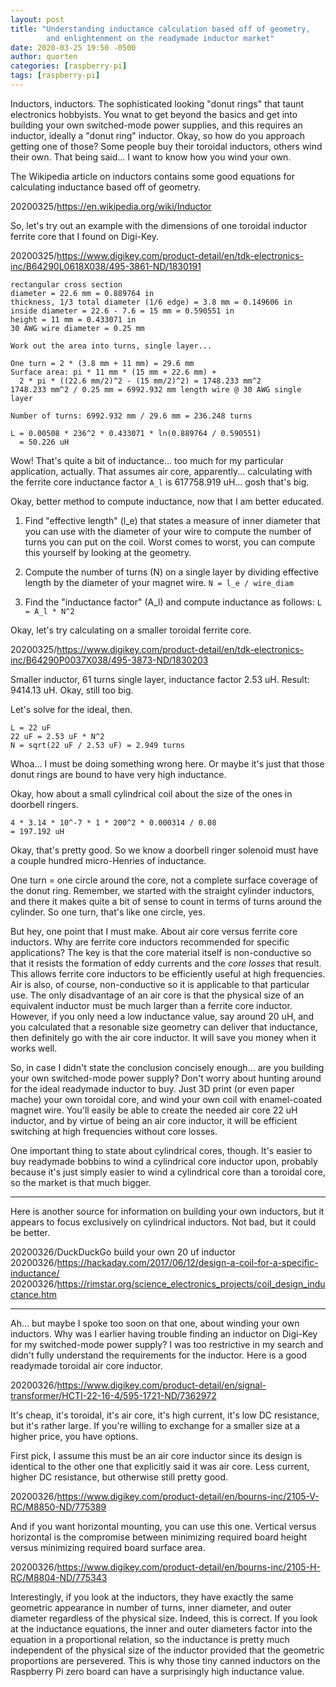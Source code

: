 ```yaml
---
layout: post
title: "Understanding inductance calculation based off of geometry,
        and enlightenment on the readymade inductor market"
date: 2020-03-25 19:50 -0500
author: quorten
categories: [raspberry-pi]
tags: [raspberry-pi]
---
```


Inductors, inductors.  The sophisticated looking "donut rings" that
taunt electronics hobbyists.  You wnat to get beyond the basics and
get into building your own switched-mode power supplies, and this
requires an inductor, ideally a "donut ring" inductor.  Okay, so how
do you approach getting one of those?  Some people buy their toroidal
inductors, others wind their own.  That being said... I want to know
how you wind your own.

The Wikipedia article on inductors contains some good equations for
calculating inductance based off of geometry.

20200325/https://en.wikipedia.org/wiki/Inductor

So, let's try out an example with the dimensions of one toroidal
inductor ferrite core that I found on Digi-Key.

20200325/https://www.digikey.com/product-detail/en/tdk-electronics-inc/B64290L0618X038/495-3861-ND/1830191

<!-- more -->

```
rectangular cross section
diameter = 22.6 mm = 0.889764 in
thickness, 1/3 total diameter (1/6 edge) = 3.8 mm = 0.149606 in
inside diameter = 22.6 - 7.6 = 15 mm = 0.590551 in
height = 11 mm = 0.433071 in
30 AWG wire diameter = 0.25 mm

Work out the area into turns, single layer...

One turn = 2 * (3.8 mm + 11 mm) = 29.6 mm
Surface area: pi * 11 mm * (15 mm + 22.6 mm) +
  2 * pi * ((22.6 mm/2)^2 - (15 mm/2)^2) = 1748.233 mm^2
1748.233 mm^2 / 0.25 mm = 6992.932 mm length wire @ 30 AWG single layer

Number of turns: 6992.932 mm / 29.6 mm = 236.248 turns

L = 0.00508 * 236^2 * 0.433071 * ln(0.889764 / 0.590551)
  = 50.226 uH
```

Wow!  That's quite a bit of inductance... too much for my particular
application, actually.  That assumes air core,
apparently... calculating with the ferrite core inductance factor
`A_l` is 617758.919 uH... gosh that's big.

Okay, better method to compute inductance, now that I am better
educated.

1. Find "effective length" (l_e) that states a measure of inner
   diameter that you can use with the diameter of your wire to compute
   the number of turns you can put on the coil.  Worst comes to worst,
   you can compute this yourself by looking at the geometry.

2. Compute the number of turns (N) on a single layer by dividing
   effective length by the diameter of your magnet wire.
   `N = l_e / wire_diam`

3. Find the "inductance factor" (A_l) and compute inductance as follows:
   `L = A_l * N^2`

Okay, let's try calculating on a smaller toroidal ferrite core.

20200325/https://www.digikey.com/product-detail/en/tdk-electronics-inc/B64290P0037X038/495-3873-ND/1830203

Smaller inductor, 61 turns single layer, inductance factor 2.53 uH.
Result: 9414.13 uH.  Okay, still too big.

Let's solve for the ideal, then.

```
L = 22 uF
22 uF = 2.53 uF * N^2
N = sqrt(22 uF / 2.53 uF) = 2.949 turns
```

Whoa... I must be doing something wrong here.  Or maybe it's just that
those donut rings are bound to have very high inductance.

Okay, how about a small cylindrical coil about the size of the ones in
doorbell ringers.

```
4 * 3.14 * 10^-7 * 1 * 200^2 * 0.000314 / 0.08
= 197.192 uH
```

Okay, that's pretty good.  So we know a doorbell ringer solenoid must
have a couple hundred micro-Henries of inductance.

One turn = one circle around the core, not a complete surface coverage
of the donut ring.  Remember, we started with the straight cylinder
inductors, and there it makes quite a bit of sense to count in terms
of turns around the cylinder.  So one turn, that's like one circle,
yes.

But hey, one point that I must make.  About air core versus ferrite
core inductors.  Why are ferrite core inductors recommended for
specific applications?  The key is that the core material itself is
non-conductive so that it resists the formation of eddy currents and
the _core losses_ that result.  This allows ferrite core inductors to
be efficiently useful at high frequencies.  Air is also, of course,
non-conductive so it is applicable to that particular use.  The only
disadvantage of an air core is that the physical size of an equivalent
inductor must be much larger than a ferrite core inductor.  However,
if you only need a low inductance value, say around 20 uH, and you
calculated that a resonable size geometry can deliver that inductance,
then definitely go with the air core inductor.  It will save you money
when it works well.

So, in case I didn't state the conclusion concisely enough... are you
building your own switched-mode power supply?  Don't worry about
hunting around for the ideal readymade inductor to buy.  Just 3D print
(or even paper mache) your own toroidal core, and wind your own coil
with enamel-coated magnet wire.  You'll easily be able to create the
needed air core 22 uH inductor, and by virtue of being an air core
inductor, it will be efficient switching at high frequencies without
core losses.

One important thing to state about cylindrical cores, though.  It's
easier to buy readymade bobbins to wind a cylindrical core inductor
upon, probably because it's just simply easier to wind a cylindrical
core than a toroidal core, so the market is that much bigger.

----------

Here is another source for information on building your own inductors,
but it appears to focus exclusively on cylindrical inductors.  Not
bad, but it could be better.

20200326/DuckDuckGo build your own 20 uf inductor  
20200326/https://hackaday.com/2017/06/12/design-a-coil-for-a-specific-inductance/  
20200326/https://rimstar.org/science_electronics_projects/coil_design_inductance.htm

----------

Ah... but maybe I spoke too soon on that one, about winding your own
inductors.  Why was I earlier having trouble finding an inductor on
Digi-Key for my switched-mode power supply?  I was too restrictive in
my search and didn't fully understand the requirements for the
inductor.  Here is a good readymade toroidal air core inductor.

20200326/https://www.digikey.com/product-detail/en/signal-transformer/HCTI-22-16-4/595-1721-ND/7362972

It's cheap, it's toroidal, it's air core, it's high current, it's low
DC resistance, but it's rather large.  If you're willing to exchange
for a smaller size at a higher price, you have options.

First pick, I assume this must be an air core inductor since its
design is identical to the other one that explicitly said it was air
core.  Less current, higher DC resistance, but otherwise still pretty
good.

20200326/https://www.digikey.com/product-detail/en/bourns-inc/2105-V-RC/M8850-ND/775389

And if you want horizontal mounting, you can use this one.  Vertical
versus horizontal is the compromise between minimizing required board
height versus minimizing required board surface area.

20200326/https://www.digikey.com/product-detail/en/bourns-inc/2105-H-RC/M8804-ND/775343

Interestingly, if you look at the inductors, they have exactly the
same geometric appearance in number of turns, inner diameter, and
outer diameter regardless of the physical size.  Indeed, this is
correct.  If you look at the inductance equations, the inner and outer
diameters factor into the equation in a proportional relation, so the
inductance is pretty much independent of the physical size of the
inductor provided that the geometric proportions are persevered.  This
is why those tiny canned inductors on the Raspberry Pi zero board can
have a surprisingly high inductance value.

